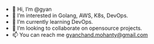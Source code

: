 - 👋 Hi, I’m @gyan
- 👀 I’m interested in Golang, AWS, K8s, DevOps.
- 🌱 I’m currently learning DevOps.
- 💞️ I’m looking to collaborate on opensource projects.
- 📫 You can reach me gyanchand.mohanty@gmail.com

<!---
gyan1230/gyan1230 is a ✨ special ✨ repository because its `README.md` (this file) appears on your GitHub profile.
You can click the Preview link to take a look at your changes.
--->
